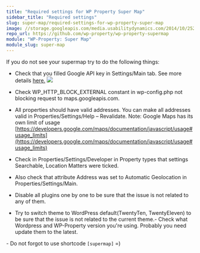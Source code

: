 ```yaml
---
title: "Required settings for WP Property Super Map"
sidebar_title: "Required settings"
slug: super-map/required-settings-for-wp-property-super-map
image: //storage.googleapis.com/media.usabilitydynamics.com/2014/10/25206560-wpproperty-extension-super_map-icon-300x300.png
repo_url: https://github.com/wp-property/wp-property-supermap
module: "WP-Property: Super Map"
module_slug: super-map
---
```


If you do not see your supermap try to do the following things:

- Check that you filled Google API key in Settings/Main tab.  See more details [here.](https://developers.google.com/maps/documentation/javascript/usage#usage_limits)
![](https://storage.googleapis.com/media.usabilitydynamics.com/2016/07/google-api-key.jpg)

- Check WP_HTTP_BLOCK_EXTERNAL constant in wp-config.php not blocking request to maps.googleapis.com.

- All properties should have valid addresses. You can make all addresses valid in Properties/Settings/Help – Revalidate.
Note: Google Maps has its own limit of usage 
[https://developers.google.com/maps/documentation/javascript/usage#usage_limits](https://developers.google.com/maps/documentation/javascript/usage#usage_limits)

- Check in Properties/Settings/Developer in Property types that settings Searchable, Location Matters were ticked.

- Also check that attribute Address was set to Automatic Geolocation in Properties/Settings/Main.

- Disable all plugins one by one to be sure that the issue is not related to any of them.

- Try to switch theme to WordPress default(TwentyTen, TwentyEleven) to be sure that the issue is not related to the current theme.- Check what Wordpress and WP-Property version you're using. Probably you need update them to the latest.

﻿- Do not forgot to use shortcode `[supermap]` =)

